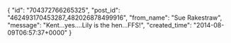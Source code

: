  {
   "id": "704372766265325",
   "post_id": "462493170453287_482026878499916",
   "from_name": "Sue Rakestraw",
   "message": "Kent...yes....Lily is the hen...FFS!",
   "created_time": "2014-08-09T06:57:37+0000"
 }
